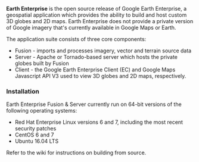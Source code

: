 **Earth Enterprise** is the open source release of Google Earth Enterprise, a
geospatial application which provides the ability to build and host custom 3D
globes and 2D maps.  Earth Enterprise does not provide a private version of
Google imagery that's currently available in Google Maps or Earth.

The application suite consists of three core components:

* Fusion - imports and processes imagery, vector and terrain source data
* Server - Apache or Tornado-based server which hosts the private globes built
  by Fusion
* Client - the Google Earth Enterprise Client (EC) and Google Maps Javascript
  API V3 used to view 3D globes and 2D maps, respectively.

### Installation

Earth Enterprise Fusion & Server currently run on 64-bit versions of the
following operating systems:

* Red Hat Enterprise Linux versions 6 and 7, including the most recent
  security patches
* CentOS 6 and 7
* Ubuntu 16.04 LTS

Refer to the wiki for instructions on building from source.
